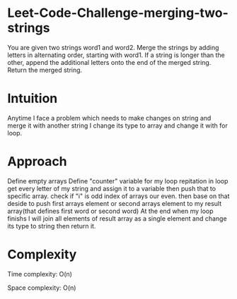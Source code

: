 # Leet-Code-Challenge-merging-two-strings
You are given two strings word1 and word2. Merge the strings by adding letters in alternating order, starting with word1. If a string is longer than the other, append the additional letters onto the end of the merged string.  Return the merged string.   

# Intuition
Anytime I face a problem which needs to make changes on string and merge it with another string I change its type to array and change it with for loop.

# Approach
Define empty arrays
Define "counter" variable for my loop repitation
in loop get every letter of my string and assign it to a variable then push that to specific array.
check if "i" is odd index of arrays our even. then base on that deside to push first arrays element or second arrays element to my result array(that defines first word or second word)
At the end when my loop finishs I will join all elements of result array as a single element and change its type to string then return it.

# Complexity
Time complexity: O(n)

Space complexity: O(n)
